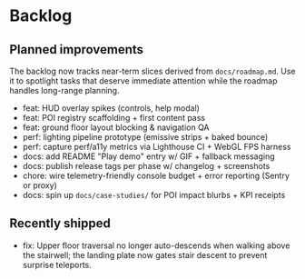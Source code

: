 # Backlog

## Planned improvements

The backlog now tracks near-term slices derived from `docs/roadmap.md`. Use it to spotlight
tasks that deserve immediate attention while the roadmap handles long-range planning.

- feat: HUD overlay spikes (controls, help modal)
- feat: POI registry scaffolding + first content pass
- feat: ground floor layout blocking & navigation QA
- perf: lighting pipeline prototype (emissive strips + baked bounce)
- perf: capture perf/a11y metrics via Lighthouse CI + WebGL FPS harness
- docs: add README "Play demo" entry w/ GIF + fallback messaging
- docs: publish release tags per phase w/ changelog + screenshots
- chore: wire telemetry-friendly console budget + error reporting (Sentry or proxy)
- docs: spin up `docs/case-studies/` for POI impact blurbs + KPI receipts

## Recently shipped

- fix: Upper floor traversal no longer auto-descends when walking above the stairwell;
  the landing plate now gates stair descent to prevent surprise teleports.

